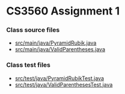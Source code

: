 # CS3560 Assignment 1

### Class source files
- [src/main/java/PyramidRubik.java](src/main/java/PryamidRubik.java)
- [src/main/java/ValidParentheses.java](src/main/java/ValidParentheses.java)

### Class test files
- [src/test/java/PyramidRubikTest.java](src/test/java/PyramidRubikTest.java)
- [src/test/java/ValidParenthesesTest.java](src/test/java/ValidParenthesesTest.java)